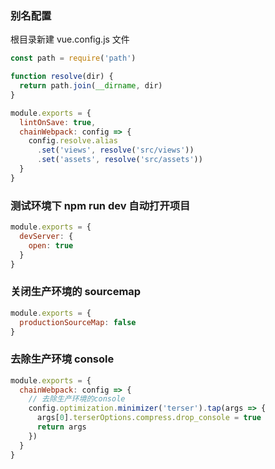 ### 别名配置

根目录新建 vue.config.js 文件

```js
const path = require('path')

function resolve(dir) {
  return path.join(__dirname, dir)
}

module.exports = {
  lintOnSave: true,
  chainWebpack: config => {
    config.resolve.alias
      .set('views', resolve('src/views'))
      .set('assets', resolve('src/assets'))
  }
}
```

### 测试环境下 npm run dev 自动打开项目

```js
module.exports = {
  devServer: {
    open: true
  }
}
```

### 关闭生产环境的 sourcemap

```js
module.exports = {
  productionSourceMap: false
}
```

### 去除生产环境 console

```js
module.exports = {
  chainWebpack: config => {
    // 去除生产环境的console
    config.optimization.minimizer('terser').tap(args => {
      args[0].terserOptions.compress.drop_console = true
      return args
    })
  }
}
```
